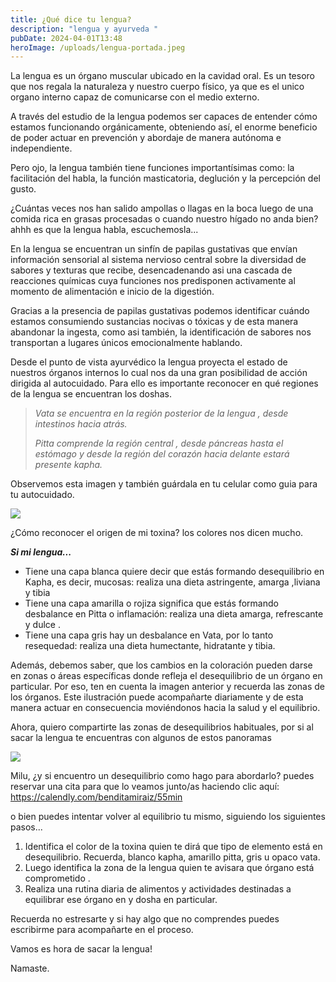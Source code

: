 ```yaml
---
title: ¿Qué dice tu lengua?
description: "lengua y ayurveda "
pubDate: 2024-04-01T13:48
heroImage: /uploads/lengua-portada.jpeg
---
```

[](https://calendly.com/benditamiraiz/55min)La lengua es un órgano muscular ubicado en la cavidad oral. Es un tesoro que nos regala la naturaleza y nuestro cuerpo físico, ya que es el unico organo interno capaz de comunicarse con el medio externo. 

A través del estudio de la lengua podemos ser capaces de entender cómo estamos funcionando orgánicamente, obteniendo así, el enorme beneficio de poder actuar en prevención y abordaje de manera autónoma e independiente. 

Pero ojo, la lengua también tiene funciones importantísimas como: la facilitación del habla, la función masticatoria, deglución y la percepción del gusto.

¿Cuántas veces nos han salido ampollas o llagas en la boca luego de una comida rica en grasas procesadas o cuando nuestro hígado no anda bien? ahhh es que la lengua habla, escuchemosla...

En la lengua se encuentran un sinfín de papilas gustativas que envían información sensorial al sistema nervioso central sobre la diversidad de sabores y texturas que recibe, desencadenando asi una cascada de reacciones químicas cuya funciones nos predisponen activamente al momento de alimentación e inicio de la digestión.

Gracias a la presencia de papilas gustativas podemos identificar cuándo estamos consumiendo sustancias nocivas o tóxicas y de esta manera abandonar la ingesta, como asi también, la identificación de sabores nos transportan a lugares únicos emocionalmente hablando.

Desde el punto de vista ayurvédico la lengua proyecta el estado de nuestros órganos internos lo cual nos da una gran posibilidad de acción dirigida al autocuidado. Para ello es importante reconocer en qué regiones de la lengua se encuentran los doshas.

> *Vata se encuentra en la región posterior de la lengua , desde intestinos hacia atrás.*
>
> *Pitta comprende la región central , desde páncreas hasta el estómago y desde la región del corazón hacia delante estará presente kapha.* 

Observemos esta imagen y también guárdala en tu celular como guia para tu autocuidado. 

![](/uploads/equilibrio-toxinas_clip_image002.jpeg)

¿Cómo reconocer el origen de mi toxina? los colores nos dicen mucho.

***Si mi lengua...***

* Tiene una capa blanca quiere decir que estás formando desequilibrio en Kapha, es decir, mucosas: realiza una dieta astringente, amarga ,liviana y tibia
* Tiene una capa amarilla o rojiza significa que estás formando desbalance en Pitta o inflamación: realiza una dieta amarga, refrescante y dulce .
* Tiene una capa gris hay un desbalance en Vata, por lo tanto resequedad: realiza una dieta humectante, hidratante y tibia.

Además, debemos saber, que los cambios en la coloración pueden darse en zonas o áreas específicas donde refleja el desequilibrio de un órgano en particular. Por eso, ten en cuenta la imagen anterior y recuerda las zonas de los órganos. Este ilustración puede acompañarte diariamente y de esta manera actuar en consecuencia moviéndonos hacia la salud y el equilibrio.

Ahora, quiero compartirte las zonas de desequilibrios habituales, por si al sacar la lengua te encuentras con algunos de estos panoramas

![](/uploads/lengua13.jpeg)

Milu,  ¿y si encuentro un desequilibrio como hago para abordarlo? puedes reservar una cita para que lo veamos junto/as  haciendo clic aquí: <https://calendly.com/benditamiraiz/55min>

o bien puedes intentar volver al equilibrio tu mismo, siguiendo los siguientes pasos...

1. Identifica el color de la toxina quien te dirá que tipo de elemento está en desequilibrio. Recuerda, blanco kapha, amarillo pitta, gris u opaco vata. 
2. Luego identifica la zona de la lengua quien te avisara que órgano está comprometido .
3. Realiza una rutina diaria de alimentos y actividades destinadas a equilibrar ese órgano en y dosha en particular.

Recuerda no estresarte y si hay algo que no comprendes puedes escribirme para acompañarte en el proceso.

Vamos es hora de sacar la lengua!

Namaste.
